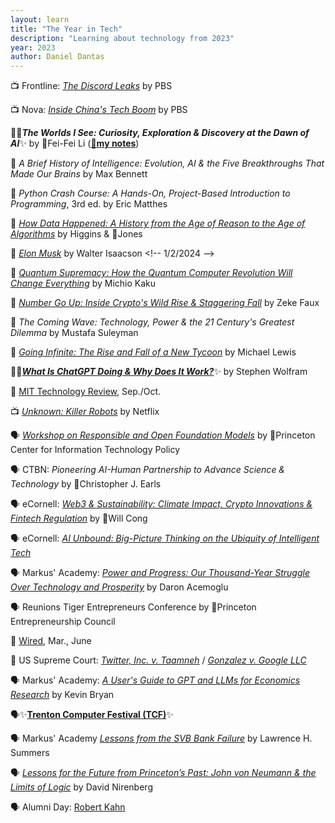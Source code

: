 ```yaml
---
layout: learn
title: "The Year in Tech"
description: "Learning about technology from 2023"
year: 2023
author: Daniel Dantas
---
```


📺 Frontline: [_The Discord Leaks_](https://www.pbs.org/wgbh/frontline/documentary/the-discord-leaks/) by PBS <!-- 3/30/2025 -->

📺 Nova: [*Inside China's Tech Boom*](https://www.pbs.org/wgbh/nova/video/inside-chinas-tech-boom/) by PBS <!--2-16-2025 --> 

📕✨***The Worlds I See: Curiosity, Exploration & Discovery at the Dawn of AI***✨ by 🐯Fei-Fei Li (**[🌆my notes](https://dantasfiles.com/2023/11/07/notes-on-the-worlds-i-see.html)**) <!-- 3/10/2024 -->

📕 *A Brief History of Intelligence: Evolution, AI & the Five Breakthroughs That Made Our Brains* by Max Bennett <!-- 2/15/2024 -->

📕 _Python Crash Course: A Hands-On, Project-Based Introduction to Programming_, 3rd ed. by Eric Matthes <!-- 2/4/2024 -->

📕 [*How Data Happened: A History from the Age of Reason to the Age of Algorithms*](https://en.wikipedia.org/wiki/How_Data_Happened) by Higgins & 🐯Jones <!-- 1/28/2024 -->

📕 [*Elon Musk*](https://en.wikipedia.org/wiki/Elon_Musk_(Isaacson_book)) by Walter Isaacson <!-- 1/2/2024 -->

📕 [*Quantum Supremacy: How the Quantum Computer Revolution Will Change Everything*](https://en.wikipedia.org/wiki/Quantum_Supremacy) by Michio Kaku <!-- 12/11/2023 -->

📕 [*Number Go Up: Inside Crypto's Wild Rise & Staggering Fall*](https://en.wikipedia.org/wiki/Number_Go_Up) by Zeke Faux <!-- 12/5/2023 -->

📕 *The Coming Wave: Technology, Power & the 21 Century's Greatest Dilemma* by Mustafa Suleyman <!-- 11/16/2023 -->

📕 [*Going Infinite: The Rise and Fall of a New Tycoon*](https://en.wikipedia.org/wiki/Going_Infinite) by Michael Lewis <!-- 11/12/2023 -->

📕✨[***What Is ChatGPT Doing & Why Does It Work?***](https://writings.stephenwolfram.com/2023/02/what-is-chatgpt-doing-and-why-does-it-work/)✨ by Stephen Wolfram <!-- 10/12/2023 -->

📔 [MIT Technology Review](https://www.technologyreview.com/), Sep./Oct. <!-- 10/4/2023 -->

📺 [*Unknown: Killer Robots*](https://www.netflix.com/title/81473681) by Netflix <!-- 9/29/2023 -->

🗣️ [*Workshop on Responsible and Open Foundation Models*](https://sites.google.com/view/open-foundation-models) by 🐯Princeton Center for Information Technology Policy <!-- 9/21/2023 -->

🗣️ CTBN: _Pioneering AI-Human Partnership to Advance Science & Technology_ by 🐻Christopher J. Earls <!-- 9/20/2023 -->

🗣️ eCornell: _[Web3 & Sustainability: Climate Impact, Crypto Innovations & Fintech Regulation](https://ecornell.cornell.edu/keynotes/view/K091823/)_ by 🐻Will Cong <!-- 9/18/2023 -->

🗣️ eCornell: _[AI Unbound: Big-Picture Thinking on the Ubiquity of Intelligent Tech](https://ecornell.cornell.edu/keynotes/view/K071823/)_

🗣️ Markus' Academy: _[Power and Progress: Our Thousand-Year Struggle Over Technology and Prosperity](https://www.youtube.com/watch?v=eGqaOhTq060)_ by Daron Acemoglu <!-- 6/14/2023 -->

🗣️ Reunions Tiger Entrepreneurs Conference by 🐯Princeton Entrepreneurship Council <!-- 5/26/2023 -->

📔 [Wired](https://www.wired.com/), Mar., June <!-- 5/25/2023 -->

📄 US Supreme Court: _[Twitter, Inc. v. Taamneh](https://www.supremecourt.gov/opinions/22pdf/21-1496_d18f.pdf)_ <!-- 5/18/2023 --> / _[Gonzalez v. Google LLC](https://www.supremecourt.gov/opinions/22pdf/21-1333_6j7a.pdf)_ <!-- 5/18/2023 -->

🗣️ Markus' Academy: _[A User's Guide to GPT and LLMs for Economics Research](https://www.youtube.com/watch?v=LJGQjozWr0E)_ by Kevin Bryan <!-- 5/11/2023 -->

🗣️✨[**Trenton Computer Festival (TCF)**](https://tcf-nj.org/wp-content/uploads/2023/03/TCF2023-SCHEDULE-TALK-INFO-PIXs-with-Intro-Keynote-AK_v3-1.pdf)✨ 

🗣️ Markus' Academy _[Lessons from the SVB Bank Failure](https://www.youtube.com/watch?v=7b6D9exbsAc)_	by Lawrence H. Summers <!-- 3/16/2023 -->

🗣️ [_Lessons for the Future from Princeton’s Past: John von Neumann & the Limits of Logic_](https://www.princetonclubofchicago.org/article.html?aid=719) by David Nirenberg <!-- 3/2/2023 -->

🗣️ Alumni Day: [Robert Kahn](https://www.youtube.com/watch?v=10l3VgJqwzY) <!-- 2/25/2023 -->

